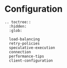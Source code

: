 # Configuration

```{eval-rst}
.. toctree::
  :hidden:
  :glob:

  load-balancing
  retry-policies
  speculative-execution
  connection
  performance-tips
  client-configuration
```
